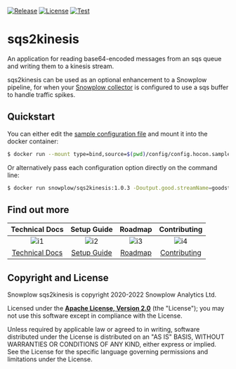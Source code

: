 [![Release][release-image]][releases]
[![License][license-image]][license]
[![Test][test-image]][test]

# sqs2kinesis

An application for reading base64-encoded messages from an sqs queue and writing them to a kinesis stream.

sqs2kinesis can be used as an optional enhancement to a Snowplow pipeline, for when your
[Snowplow collector][snowplow-collector] is configured to use a sqs buffer to handle traffic spikes.

## Quickstart

You can either edit the [sample configuration file](./config/config.minimal.hocon) and mount it into the docker container:

```bash
$ docker run --mount type=bind,source=$(pwd)/config/config.hocon.sample,destination=/config/config.hocon snowplow/sqs2kinesis:1.0.3 --config /config/config.hocon
```

Or alternatively pass each configuration option directly on the command line:

```bash
$ docker run snowplow/sqs2kinesis:1.0.3 -Doutput.good.streamName=goodstream -Doutput.bad.streamName=badstream -Dinput.queue=https://sqs.eu-central-1.amazonaws.com/000000000000/test-topic
```

## Find out more

| Technical Docs             | Setup Guide          | Roadmap              | Contributing                 |
|:--------------------------:|:--------------------:|:--------------------:|:----------------------------:|
| ![i1][techdocs-image]      | ![i2][setup-image]   | ![i3][roadmap-image] | ![i4][contributing-image]    |
| [Technical Docs][techdocs] | [Setup Guide][setup] | [Roadmap][roadmap]   | [Contributing][contributing] |

## Copyright and License

Snowplow sqs2kinesis is copyright 2020-2022 Snowplow Analytics Ltd.

Licensed under the **[Apache License, Version 2.0][license]** (the "License");
you may not use this software except in compliance with the License.

Unless required by applicable law or agreed to in writing, software
distributed under the License is distributed on an "AS IS" BASIS,
WITHOUT WARRANTIES OR CONDITIONS OF ANY KIND, either express or implied.
See the License for the specific language governing permissions and
limitations under the License.

[techdocs-image]: https://d3i6fms1cm1j0i.cloudfront.net/github/images/techdocs.png
[setup-image]: https://d3i6fms1cm1j0i.cloudfront.net/github/images/setup.png
[roadmap-image]: https://d3i6fms1cm1j0i.cloudfront.net/github/images/roadmap.png
[contributing-image]: https://d3i6fms1cm1j0i.cloudfront.net/github/images/contributing.png

[techdocs]: https://docs.snowplowanalytics.com/docs/getting-started-on-snowplow-open-source/setup-snowplow-on-aws/setup-the-snowplow-collector/optional-configure-sqs2kinesis/
[setup]: https://docs.snowplowanalytics.com/docs/getting-started-on-snowplow-open-source/
[roadmap]: https://github.com/snowplow/snowplow/projects/7
[contributing]: https://docs.snowplowanalytics.com/docs/contributing/

[test]: https://github.com/snowplow-incubator/sqs2kinesis/actions/workflows/ci.yml
[test-image]: https://github.com/snowplow-incubator/sqs2kinesis/actions/workflows/ci.yml/badge.svg

[license]: http://www.apache.org/licenses/LICENSE-2.0
[license-image]: http://img.shields.io/badge/license-Apache--2-blue.svg?style=flat

[release-image]: http://img.shields.io/badge/release_1.0.3-blue.svg?style=flat
[releases]: https://github.com/snowplow-incubator/sqs2kinesis/releases

[snowplow-collector]: https://github.com/snowplow/stream-collector/
